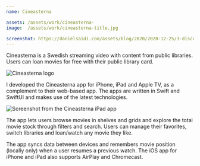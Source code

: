 ```yaml
---
name: Cineasterna

assets: /assets/work/cineasterna-
image:  /assets/work/cineasterna-title.jpg

screenshot: https://danielsaidi.com/assets/blog/2020/2020-12-25/3-discover-ipad.jpg
---
```


Cineasterna is a Swedish streaming video with content from public libraries. Users can loan movies for free with their public library card.

![Cineasterna logo]({{page.image}})

I developed the Cineasterna app for iPhone, iPad and Apple TV, as a complement to their web-based app. The apps are written in Swift and SwiftUI and makes use of the latest technologies.

![Screenshot from the Cineasterna iPad app]({{page.screenshot}})

The app lets users browse movies in shelves and grids and explore the total movie stock through filters and search. Users can manage their favorites, switch libraries and loan/watch any movie they like.

The app syncs data between devices and remembers movie position (locally only) when a user resumes a previous watch. The iOS app for iPhone and iPad also supports AirPlay and Chromecast.
